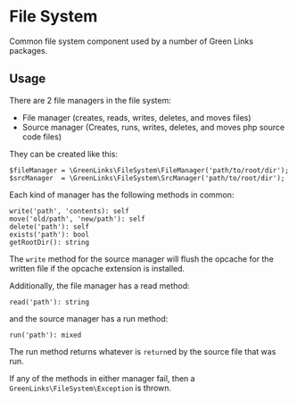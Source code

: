 # File System

Common file system component used by a number of Green Links packages.

## Usage

There are 2 file managers in the file system:

- File manager (creates, reads, writes, deletes, and moves files)
- Source manager (Creates, runs, writes, deletes, and moves php source code files)

They can be created like this:

    $fileManager = \GreenLinks\FileSystem\FileManager('path/to/root/dir');
    $srcManager  = \GreenLinks\FileSystem\SrcManager('path/to/root/dir');

Each kind of manager has the following methods in common:

    write('path', 'contents): self
    move('old/path', 'new/path'): self
    delete('path'): self
    exists('path'): bool
    getRootDir(): string

The `write` method for the source manager will flush the opcache for the written
file if the opcache extension is installed.

Additionally, the file manager has a read method:

    read('path'): string

and the source manager has a run method:

    run('path'): mixed

The run method returns whatever is `return`ed by the source file that was run.

If any of the methods in either manager fail, then a
`GreenLinks\FileSystem\Exception` is thrown.
